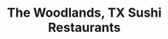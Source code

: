 ---
layout: city
title: The Woodlands, TX Sushi Restaurants
permalink: /texas/the-woodlands/
stateAbbr: TX
stateName: Texas
cityName: The Woodlands

---